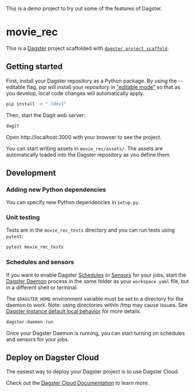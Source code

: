 This is a demo project to try out some of the features of Dagster.

# movie_rec

This is a [Dagster](https://dagster.io/) project scaffolded with [`dagster project scaffold`](https://docs.dagster.io/getting-started/create-new-project).

## Getting started

First, install your Dagster repository as a Python package. By using the --editable flag, pip will install your repository in ["editable mode"](https://pip.pypa.io/en/latest/topics/local-project-installs/#editable-installs) so that as you develop, local code changes will automatically apply.

```bash
pip install -e ".[dev]"
```

Then, start the Dagit web server:

```bash
dagit
```

Open http://localhost:3000 with your browser to see the project.

You can start writing assets in `movie_rec/assets/`. The assets are automatically loaded into the Dagster repository as you define them.

## Development


### Adding new Python dependencies

You can specify new Python dependencies in `setup.py`.

### Unit testing

Tests are in the `movie_rec_tests` directory and you can run tests using `pytest`:

```bash
pytest movie_rec_tests
```

### Schedules and sensors

If you want to enable Dagster [Schedules](https://docs.dagster.io/concepts/partitions-schedules-sensors/schedules) or [Sensors](https://docs.dagster.io/concepts/partitions-schedules-sensors/sensors) for your jobs, start the [Dagster Daemon](https://docs.dagster.io/deployment/dagster-daemon) process in the same folder as your `workspace.yaml` file, but in a different shell or terminal.

The `$DAGSTER_HOME` environment variable must be set to a directory for the daemon to work. Note: using directories within /tmp may cause issues. See [Dagster Instance default local behavior](https://docs.dagster.io/deployment/dagster-instance#default-local-behavior) for more details.

```bash
dagster-daemon run
```

Once your Dagster Daemon is running, you can start turning on schedules and sensors for your jobs.

## Deploy on Dagster Cloud

The easiest way to deploy your Dagster project is to use Dagster Cloud.

Check out the [Dagster Cloud Documentation](https://docs.dagster.cloud) to learn more.
